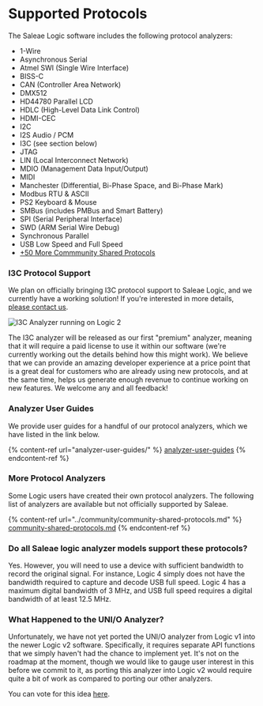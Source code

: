 # Supported Protocols

The Saleae Logic software includes the following protocol analyzers:

* 1-Wire
* Asynchronous Serial&#x20;
* Atmel SWI (Single Wire Interface)&#x20;
* BISS-C&#x20;
* CAN (Controller Area Network)&#x20;
* DMX512&#x20;
* HD44780 Parallel LCD&#x20;
* HDLC (High-Level Data Link Control)&#x20;
* HDMI-CEC&#x20;
* I2C&#x20;
* I2S Audio / PCM&#x20;
* I3C (see section below)&#x20;
* JTAG&#x20;
* LIN (Local Interconnect Network)&#x20;
* MDIO (Management Data Input/Output)&#x20;
* MIDI&#x20;
* Manchester (Differential, Bi-Phase Space, and Bi-Phase Mark)&#x20;
* Modbus RTU & ASCII&#x20;
* PS2 Keyboard & Mouse&#x20;
* SMBus (includes PMBus and Smart Battery)&#x20;
* SPI (Serial Peripheral Interface)&#x20;
* SWD (ARM Serial Wire Debug)&#x20;
* Synchronous Parallel&#x20;
* USB Low Speed and Full Speed
* [+50 More Commmunity Shared Protocols](https://support.saleae.com/community/community-shared-protocols)

### I3C Protocol Support

We plan on officially bringing I3C protocol support to Saleae Logic, and we currently have a working solution! If you're interested in more details, [please contact us](https://contact.saleae.com/hc/en-us/requests/new).

![I3C Analyzer running on Logic 2](../.gitbook/assets/i3c-analyzer-in-action.gif)

The I3C analyzer will be released as our first "premium" analyzer, meaning that it will require a paid license to use it within our software (we're currently working out the details behind how this might work). We believe that we can provide an amazing developer experience at a price point that is a great deal for customers who are already using new protocols, and at the same time, helps us generate enough revenue to continue working on new features. We welcome any and all feedback!

### Analyzer User Guides

We provide user guides for a handful of our protocol analyzers, which we have listed in the link below.

{% content-ref url="analyzer-user-guides/" %}
[analyzer-user-guides](analyzer-user-guides/)
{% endcontent-ref %}

### **More Protocol Analyzers**

Some Logic users have created their own protocol analyzers. The following list of analyzers are available but not officially supported by Saleae.

{% content-ref url="../community/community-shared-protocols.md" %}
[community-shared-protocols.md](../community/community-shared-protocols.md)
{% endcontent-ref %}

### **Do all Saleae logic analyzer models support these protocols?**

Yes. However, you will need to use a device with sufficient bandwidth to record the original signal. For instance, Logic 4 simply does not have the bandwidth required to capture and decode USB full speed. Logic 4 has a maximum digital bandwidth of 3 MHz, and USB full speed requires a digital bandwidth of at least 12.5 MHz.

### What Happened to the UNI/O Analyzer?

Unfortunately, we have not yet ported the UNI/O analyzer from Logic v1 into the newer Logic v2 software. Specifically, it requires separate API functions that we simply haven't had the chance to implement yet. It's not on the roadmap at the moment, though we would like to gauge user interest in this before we commit to it, as porting this analyzer into Logic v2 would require quite a bit of work as compared to porting our other analyzers.&#x20;

You can vote for this idea [here](https://ideas.saleae.com/b/feature-requests/port-the-uni-o-analyzer-into-logic-2).
